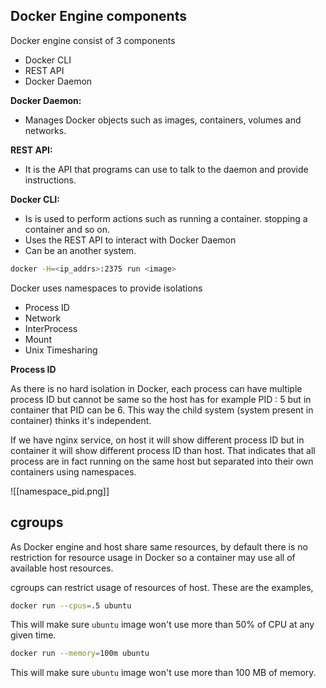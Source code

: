 ## Docker Engine components

Docker engine consist of 3 components
- Docker CLI
- REST API
- Docker Daemon

**Docker Daemon:**
- Manages Docker objects such as images, containers, volumes and networks.

**REST API:**
- It is the API that programs can use to talk to the daemon and provide instructions.

**Docker CLI:**
- Is is used to perform actions such as running a container. stopping a container and so on.
- Uses the REST API to interact with Docker Daemon
- Can be an another system.

```bash
docker -H=<ip_addrs>:2375 run <image>
```

Docker uses namespaces to provide isolations
- Process ID
- Network
- InterProcess
- Mount
- Unix Timesharing

**Process ID**

As there is no hard isolation in Docker, each process can have multiple process ID but cannot be same so the host has for example PID : 5 but in container that PID can be 6.
This way the child system (system present in container) thinks it's independent.

If we have nginx service, on host it will show different process ID but in container it will show different process ID than host. That indicates that all process are in fact running on the same host but separated into their own containers using namespaces.

![[namespace_pid.png]]

## cgroups

As Docker engine and host share same resources, by default there is no restriction for resource usage in Docker so a container may use all of available host resources.

cgroups can restrict usage of resources of host.
These are the examples,

```bash
docker run --cpus=.5 ubuntu
```

This will make sure `ubuntu` image won't use more than 50% of CPU at any given time.

```bash
docker run --memory=100m ubuntu
```

This will make sure `ubuntu` image won't use more than 100 MB of memory.